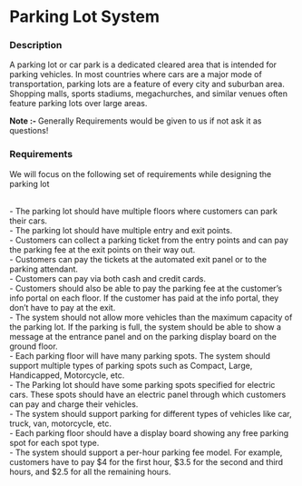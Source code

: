 <h1><b>Parking Lot System</b></h1>
<h3>Description</h3>
<p>
A parking lot or car park is a dedicated cleared area that is intended for parking vehicles. 
In most countries where cars are a major mode of transportation, parking lots are a feature of every city and suburban area. Shopping malls, sports stadiums, megachurches, and similar venues often feature parking lots over large areas.
</p>

<b>Note :- </b> Generally Requirements would be given to us if not ask it as questions!

<h3>Requirements</h3>
<p>We will focus on the following set of requirements while designing the parking lot</p><br>
- The parking lot should have multiple floors where customers can park their cars.<br>
- The parking lot should have multiple entry and exit points.<br>
- Customers can collect a parking ticket from the entry points and can pay the parking fee at the exit points on their way out.<br>
- Customers can pay the tickets at the automated exit panel or to the parking attendant.<br>
- Customers can pay via both cash and credit cards.<br>
- Customers should also be able to pay the parking fee at the customer’s info portal on each floor. If the customer has paid at the info portal, they don’t have to pay at the exit.<br>
- The system should not allow more vehicles than the maximum capacity of the parking lot. If the parking is full, the system should be able to show a message at the entrance panel and on the parking display board on the ground floor.<br>
- Each parking floor will have many parking spots. The system should support multiple types of parking spots such as Compact, Large, Handicapped, Motorcycle, etc.<br>
- The Parking lot should have some parking spots specified for electric cars. These spots should have an electric panel through which customers can pay and charge their vehicles.<br>
- The system should support parking for different types of vehicles like car, truck, van, motorcycle, etc.<br>
- Each parking floor should have a display board showing any free parking spot for each spot type.<br>
- The system should support a per-hour parking fee model. For example, customers have to pay $4 for the first hour, $3.5 for the second and third hours, and $2.5 for all the remaining hours.<br>

